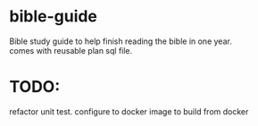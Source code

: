 # bible-guide
Bible study guide to help finish reading the bible in one year.  
comes with reusable plan sql file. 

# TODO:
refactor unit test. 
configure to docker image to build from docker
